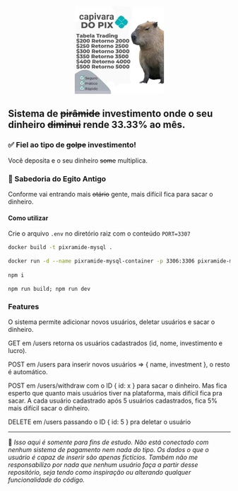 <p align='center'>
  <img src="./capi.jpg" alt="Image" width='40%'>
</p>

## Sistema de <s>pirâmide</s> investimento onde o seu dinheiro <s>diminui</s> rende 33.33% ao mês.

### ✅ Fiel ao tipo de <s>golpe</s> investimento!

Você deposita e o seu dinheiro <s>some</s> multiplica.

### 🧠 Sabedoria do Egito Antigo

Conforme vai entrando mais <s>otário</s> gente, mais difícil fica para sacar o dinheiro.

#### Como utilizar

Crie o arquivo `.env` no diretório raiz com o conteúdo `PORT=3307`

``` bash
docker build -t pixramide-mysql .
```

```bash
docker run -d --name pixramide-mysql-container -p 3306:3306 pixramide-mysql
```

`npm i`

`npm run build; npm run dev`

### Features

O sistema permite adicionar novos usuários, deletar usuários e sacar o dinheiro.

GET em /users retorna os usuários cadastrados (id, nome, investimento e lucro).

POST em /users para inserir novos usuários => { name, investment }, o resto é automático.

POST em /users/withdraw com o ID { id: x } para sacar o dinheiro. Mas fica esperto que quanto mais usuários tiver na plataforma, mais difícil fica pra sacar. A cada usuário cadastrado após 5 usuários cadastrados, fica 5% mais difícil sacar o dinheiro.

DELETE em /users passando o ID { id: 5 } pra deletar o usuário

<hr>

🚨 _Isso aqui é somente para fins de estudo. Não está conectado com nenhum sistema de pagamento nem nada do tipo. Os dados o que o usuário é capaz de inserir são apenas fictícios. Também não me responsabilizo por nada que nenhum usuário faça a partir desse repositório, seja tendo como inspiração ou alterando qualquer funcionalidade do código._
